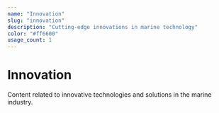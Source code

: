 ```yaml
---
name: "Innovation"
slug: "innovation"
description: "Cutting-edge innovations in marine technology"
color: "#ff6600"
usage_count: 1
---
```


# Innovation

Content related to innovative technologies and solutions in the marine industry.